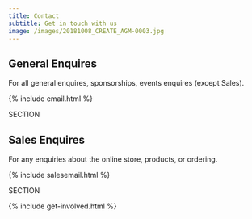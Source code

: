```yaml
---
title: Contact
subtitle: Get in touch with us
image: /images/20181008_CREATE_AGM-0003.jpg
---
```

## General Enquires

For all general enquires, sponsorships, events enquires (except Sales).

{% include email.html %}

SECTION

## Sales Enquires

For any enquiries about the online store, products, or ordering.

{% include salesemail.html %}

SECTION

{% include get-involved.html %}